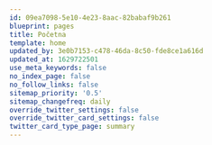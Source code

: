 ```yaml
---
id: 09ea7098-5e10-4e23-8aac-82babaf9b261
blueprint: pages
title: Početna
template: home
updated_by: 3e0b7153-c478-46da-8c50-fde8ce1a616d
updated_at: 1629722501
use_meta_keywords: false
no_index_page: false
no_follow_links: false
sitemap_priority: '0.5'
sitemap_changefreq: daily
override_twitter_settings: false
override_twitter_card_settings: false
twitter_card_type_page: summary
---
```

